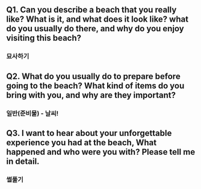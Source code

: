 ## Q1. Can you describe a beach that you really like? What is it, and what does it look like? what do you usually do there, and why do you enjoy visiting this beach?
### 묘사하기

## Q2. What do you usually do to prepare before going to the beach? What kind of items do you bring with you, and why are they important?
### 일반(준비물) - 날씨!

## Q3. I want to hear about your unforgettable experience you had at the beach, What happened and who were you with? Please tell me in detail.
### 썰풀기